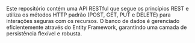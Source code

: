 Este repositório contém uma API RESTful que segue os princípios REST e utiliza os métodos HTTP padrão (POST, GET, PUT e DELETE) para interações seguras com os recursos. O banco de dados é gerenciado eficientemente através do Entity Framework, garantindo uma camada de persistência flexível e robusta.
